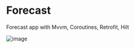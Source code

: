 # Forecast
Forecast app with Mvvm, Coroutines, Retrofit, Hilt


![image](https://user-images.githubusercontent.com/106253655/208541451-489913f8-a036-46f0-b4a1-150a1e22858e.png)
